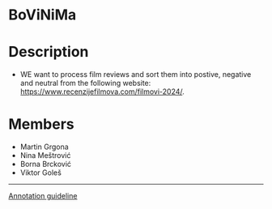 # BoViNiMa
# Description
- WE want to process film reviews and sort them into postive, negative and neutral from the following website: https://www.recenzijefilmova.com/filmovi-2024/. 
# Members
- Martin Grgona
- Nina Meštrović
- Borna Brcković
- Viktor Goleš
----------------------------------
[Annotation guideline](Annotation_guideline.md)
